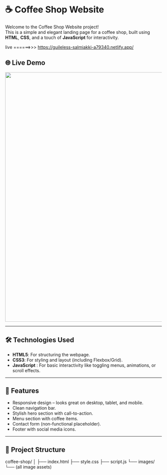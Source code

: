# ☕ Coffee Shop Website

Welcome to the Coffee Shop Website project!  
This is a simple and elegant landing page for a coffee shop, built using **HTML**, **CSS**, and a touch of **JavaScript** for interactivity.

live ======>>> https://guileless-salmiakki-a79340.netlify.app/

## 🌐 Live Demo
<img src="assests/images/bookstore.gif" width="800" height="800" />

---

## 🛠️ Technologies Used

- **HTML5**: For structuring the webpage.
- **CSS3**: For styling and layout (including Flexbox/Grid).
- **JavaScript** : For basic interactivity like toggling menus, animations, or scroll effects.

---

## 📸 Features

- Responsive design – looks great on desktop, tablet, and mobile.
- Clean navigation bar.
- Stylish hero section with call-to-action.
- Menu section with coffee items.
- Contact form (non-functional placeholder).
- Footer with social media icons.

---

## 📁 Project Structure
coffee-shop/
│
├── index.html
├── style.css
├── script.js
└── images/
└── (all image assets)

